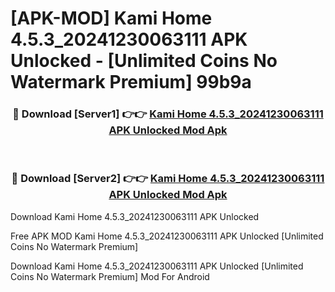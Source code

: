 # [APK-MOD] Kami Home 4.5.3_20241230063111 APK Unlocked - [Unlimited Coins No Watermark Premium] 99b9a



<div align="center">
<h3>🔴 Download [Server1] 👉👉 <a href="https://momento.my/?title=Kami_Home_4.5.3_20241230063111_APK_Unlocked">Kami Home 4.5.3_20241230063111 APK Unlocked Mod Apk</a></h3><br>

<h3>🔴 Download [Server2] 👉👉 <a href="https://momento.my/?title=Kami_Home_4.5.3_20241230063111_APK_Unlocked">Kami Home 4.5.3_20241230063111 APK Unlocked Mod Apk</a></h3>
</div>



Download Kami Home 4.5.3_20241230063111 APK Unlocked 

Free APK MOD Kami Home 4.5.3_20241230063111 APK Unlocked [Unlimited Coins No Watermark Premium]

Download Kami Home 4.5.3_20241230063111 APK Unlocked [Unlimited Coins No Watermark Premium] Mod For Android
